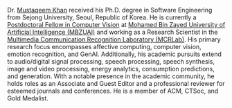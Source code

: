 Dr. <a href="https://orcid.org/0000-0002-8020-3590">Mustaqeem Khan</a> received his Ph.D. degree in Software Engineering from Sejong University, Seoul, Republic of Korea. He is currently a <a href="https://mbzuai.ac.ae/research/postdoc-directory/">Postdoctoral Fellow in Computer Vision</a> at <a href="https://mbzuai.ac.ae/">Mohamed Bin Zayed University of Artificial Intelligence (MBZUAI)</a> and working as a Research Scientist in the <a href="https://mcrlab.net/team/">Multimedia Communication Recognition Laboratory (MCRLab)</a>. His primary research focus encompasses affective computing, computer vision, emotion recognition, and GenAI. Additionally, his academic pursuits extend to audio/digital signal processing, speech processing, speech synthesis, image and video processing, energy analytics, consumption predictions, and generation. With a notable presence in the academic community, he holds roles as an Associate and Guest Editor and a professional reviewer for esteemed journals and conferences. He is a member of ACM, CTSoc, and Gold Medalist.